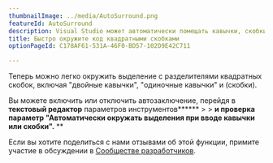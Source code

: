 ```yaml
---
thumbnailImage: ../media/AutoSurround.png
featureId: AutoSurround
description: Visual Studio может автоматически помещать кавычки, скобки и многое другое вокруг выбора.
title: Быстро окружите код квадратными скобками
optionPageId: C178AF61-531A-46F0-BD57-102D9E42C711

---
```


Теперь можно легко окружить выделение с разделителями квадратных скобок, включая "двойные кавычки", "одиночные кавычки" и (скобки).

Вы можете включить или отключить автозаключение, перейдя в **текстовый редактор** параметров инструментов****** >  > **и проверка параметр "Автоматически окружать выделения при вводе кавычки или скобки".** **

Если вы хотите поделиться с нами отзывами об этой функции, примите участие в обсуждении в [Сообществе разработчиков](https://developercommunity.visualstudio.com/t/enable-the-ability-to-surround-a-selection-with-or/641608).

